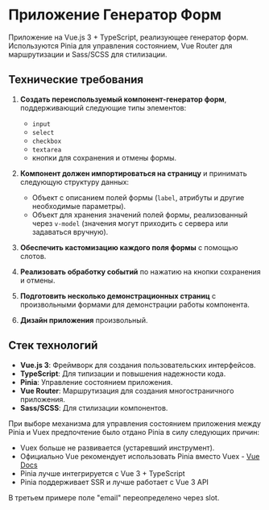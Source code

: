 # Приложение Генератор Форм

Приложение на Vue.js 3 + TypeScript, реализующее генератор форм. Используются Pinia для управления состоянием, Vue Router для маршрутизации и Sass/SCSS для стилизации.

## Технические требования

1. **Создать переиспользуемый компонент-генератор форм**, поддерживающий следующие типы элементов:

   - `input`
   - `select`
   - `checkbox`
   - `textarea`
   - кнопки для сохранения и отмены формы.

2. **Компонент должен импортироваться на страницу** и принимать следующую структуру данных:

   - Объект с описанием полей формы (`label`, атрибуты и другие необходимые параметры).
   - Объект для хранения значений полей формы, реализованный через `v-model` (значения могут приходить с сервера или задаваться вручную).

3. **Обеспечить кастомизацию каждого поля формы** с помощью слотов.

4. **Реализовать обработку событий** по нажатию на кнопки сохранения и отмены.

5. **Подготовить несколько демонстрационных страниц** с произвольными формами для демонстрации работы компонента.

6. **Дизайн приложения** произвольный.

## Стек технологий

- **Vue.js 3**: Фреймворк для создания пользовательских интерфейсов.
- **TypeScript**: Для типизации и повышения надежности кода.
- **Pinia**: Управление состоянием приложения.
- **Vue Router**: Маршрутизация для создания многостраничного приложения.
- **Sass/SCSS**: Для стилизации компонентов.

При выборе механизма для управления состоянием приложения между Pinia и Vuex предпочтение было отдано Pinia в силу следующих причин:

- Vuex больше не развивается (устаревший инструмент).
- Официально Vue рекомендует использовать Pinia вместо Vuex - [Vue Docs](https://vuejs.org/guide/scaling-up/state-management.html#pinia)
- Pinia лучше интегрируется с Vue 3 + TypeScript
- Pinia поддерживает SSR и лучше работает с Vue 3 API

В третьем примере поле "email" переопределено через slot.
